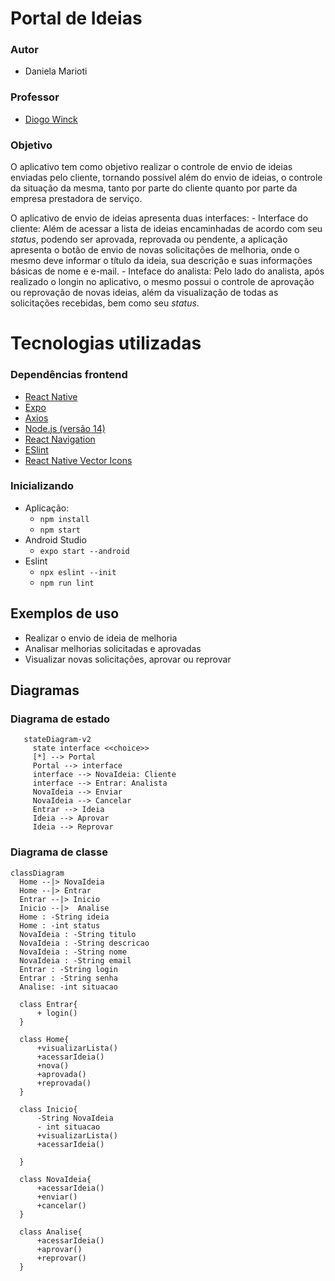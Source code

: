 
# Portal de Ideias

### Autor

  - Daniela Marioti

### Professor

  - [Diogo Winck](https://github.com/dvwinck)
  
### Objetivo

O aplicativo tem como objetivo realizar o controle de envio de ideias enviadas pelo cliente, tornando possível além do envio de ideias, o controle da situação da mesma, tanto por parte do cliente quanto por parte da empresa prestadora de serviço. 

O aplicativo de envio de ideias apresenta duas interfaces:
    - Interface do cliente: Além de acessar a lista de ideias encaminhadas de acordo com seu *status*, podendo ser aprovada, reprovada ou pendente, a aplicação  apresenta o botão de envio de novas solicitações de melhoria, onde o mesmo deve informar o título da ideia, sua descrição e suas informações básicas de nome e e-mail.
    - Inteface do analista: Pelo lado do analista, após realizado o longin no aplicativo, o mesmo possui o controle de aprovação ou reprovação de novas ideias, além da visualização de todas as solicitações recebidas, bem como seu *status*. 

# Tecnologias utilizadas

### Dependências frontend

  - [React Native](https://reactnative.dev/docs/getting-started)
  - [Expo](https://expo.io/)
  - [Axios](https://github.com/axios/axios)
  - [Node.js (versão 14)](https://nodejs.org/en/)
  - [React Navigation](https://reactnavigation.org/)
  - [ESlint](https://eslint.org/docs/)
  - [React Native Vector Icons](https://github.com/oblador/react-native-vector-icons)
  
### Inicializando

  - Aplicação:
    - `npm install`
    - `npm start`
  - Android Studio
    - `expo start --android`
  - Eslint
    - `npx eslint --init`
    - `npm run lint`

## Exemplos de uso

- Realizar o envio de ideia de melhoria
- Analisar melhorias solicitadas e aprovadas
- Visualizar novas solicitações, aprovar ou reprovar

## Diagramas

### Diagrama de estado

 ```mermaid
    stateDiagram-v2
      state interface <<choice>>
      [*] --> Portal
      Portal --> interface
      interface --> NovaIdeia: Cliente
      interface --> Entrar: Analista
      NovaIdeia --> Enviar
      NovaIdeia --> Cancelar
      Entrar --> Ideia
      Ideia --> Aprovar
      Ideia --> Reprovar    
  ```
  
  ### Diagrama de classe
  
  ```mermaid
  classDiagram
    Home --|> NovaIdeia
    Home --|> Entrar
    Entrar --|> Inicio
    Inicio --|>  Analise
    Home : -String ideia
    Home : -int status
    NovaIdeia : -String titulo
    NovaIdeia : -String descricao
    NovaIdeia : -String nome
    NovaIdeia : -String email
    Entrar : -String login
    Entrar : -String senha
    Analise: -int situacao

    class Entrar{
        + login()
    }

    class Home{
        +visualizarLista()
        +acessarIdeia()
        +nova()
        +aprovada()
        +reprovada()
    }

    class Inicio{
        -String NovaIdeia
        - int situacao
        +visualizarLista()
        +acessarIdeia()

    }

    class NovaIdeia{
        +acessarIdeia()
        +enviar()
        +cancelar()
    }

    class Analise{
        +acessarIdeia()
        +aprovar()
        +reprovar()
    }

  ```
